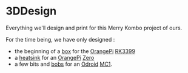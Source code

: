 # 3DDesign
Everything we'll design and print for this Merry Kombo project of ours.

For the time being, we have only designed :
 - the beginning of a [box](https://cad.onshape.com/documents/bd0aa71fccc858971abeeafb/w/0a8e2670ea3c8d1f67388ade/e/98ffc44ceced2584fd0335c2) for the [OrangePi](https://www.sbc-community.org/) [RK3399](https://www.armbian.com/orange-pi-rk3399/)
 - a [heatsink](https://cad.onshape.com/documents/a2b712554439d54a4325f9c4/w/f2046d91200af6da026d18a3/e/130034f35837351a3c6391f2) for an [OrangePi](https://www.sbc-community.org/OrangePi%20Zero/) [Zero](https://www.armbian.com/orange-pi-zero/)
 - a few bits and [bobs](https://cad.onshape.com/documents/670c0dcb20e9d88e955e134f/w/1035a103bbd1c8f163666206/e/51936ffd82cb6a0b55d4049d) for an [Odroid](https://www.armbian.com/odroid-hc1/) [MC1](https://www.hardkernel.com/shop/odroid-mc1-solo/).
